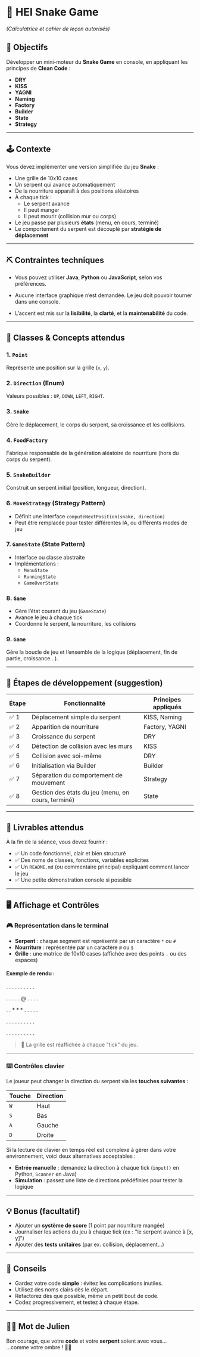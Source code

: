 # 🐍 HEI Snake Game  
*(Calculatrice et cahier de leçon autorisés)*  

## 🎯 Objectifs

Développer un mini-moteur du **Snake Game** en console, en appliquant les principes de **Clean Code** :

- **DRY** 
- **KISS**
- **YAGNI**
- **Naming**
- **Factory**
- **Builder**
- **State**
- **Strategy**

---

## 🕹️ Contexte

Vous devez implémenter une version simplifiée du jeu **Snake** :

- Une grille de 10x10 cases
- Un serpent qui avance automatiquement
- De la nourriture apparaît à des positions aléatoires
- À chaque tick :
  - Le serpent avance
  - Il peut manger
  - Il peut mourir (collision mur ou corps)
- Le jeu passe par plusieurs **états** (menu, en cours, terminé)
- Le comportement du serpent est découplé par **stratégie de déplacement**

---

## ⛏️ Contraintes techniques

- Vous pouvez utiliser **Java**, **Python** ou **JavaScript**, selon vos préférences.

- Aucune interface graphique n’est demandée. Le jeu doit pouvoir tourner dans une console.

- L’accent est mis sur la **lisibilité**, la **clarté**, et la **maintenabilité** du code.

---

## 🧱 Classes & Concepts attendus

### 1. `Point`
Représente une position sur la grille (`x`, `y`).

### 2. `Direction` (Enum)
Valeurs possibles : `UP`, `DOWN`, `LEFT`, `RIGHT`.

### 3. `Snake`
Gère le déplacement, le corps du serpent, sa croissance et les collisions.

### 4. `FoodFactory`
Fabrique responsable de la génération aléatoire de nourriture (hors du corps du serpent).

### 5. `SnakeBuilder`
Construit un serpent initial (position, longueur, direction).

### 6. `MoveStrategy` (Strategy Pattern)
- Définit une interface `computeNextPosition(snake, direction)`
- Peut être remplacée pour tester différentes IA, ou différents modes de jeu

### 7. `GameState` (State Pattern)
- Interface ou classe abstraite
- Implémentations :
  - `MenuState`
  - `RunningState`
  - `GameOverState`

### 8. `Game`
- Gère l’état courant du jeu (`GameState`)
- Avance le jeu à chaque tick
- Coordonne le serpent, la nourriture, les collisions

### 9. `Game`
Gère la boucle de jeu et l’ensemble de la logique (déplacement, fin de partie, croissance...).

---

## 🧪 Étapes de développement (suggestion)

| Étape | Fonctionnalité | Principes appliqués |
|-------|----------------|---------------------|
| ✅ 1 | Déplacement simple du serpent | KISS, Naming |
| ✅ 2 | Apparition de nourriture | Factory, YAGNI |
| ✅ 3 | Croissance du serpent | DRY |
| ✅ 4 | Détection de collision avec les murs | KISS |
| ✅ 5 | Collision avec soi-même | DRY |
| ✅ 6 | Initialisation via Builder | Builder |
| ✅ 7 | Séparation du comportement de mouvement | Strategy |
| ✅ 8 | Gestion des états du jeu (menu, en cours, terminé) | State |

---

## 📝 Livrables attendus

À la fin de la séance, vous devez fournir :

- ✅ Un code fonctionnel, clair et bien structuré
- ✅ Des noms de classes, fonctions, variables explicites
- ✅ Un `README.md` (ou commentaire principal) expliquant comment lancer le jeu
- ✅ Une petite démonstration console si possible

--- 

## 🖥️ Affichage et Contrôles

### 🎮 Représentation dans le terminal

- **Serpent** : chaque segment est représenté par un caractère `*` ou `#`
- **Nourriture** : représentée par un caractère `@` ou `$`
- **Grille** : une matrice de 10x10 cases (affichée avec des points `.` ou des espaces)

#### Exemple de rendu :
. . . . . . . . . .

. . . . . @ . . . .

. . * * * . . . . .

. . . . . . . . . .

. . . . . . . . . .


> 🔁 La grille est réaffichée à chaque "tick" du jeu.

---

### ⌨️ Contrôles clavier

Le joueur peut changer la direction du serpent via les **touches suivantes** :

| Touche | Direction |
|--------|-----------|
| `W`    | Haut      |
| `S`    | Bas       |
| `A`    | Gauche    |
| `D`    | Droite    |

  
Si la lecture de clavier en temps réel est complexe à gérer dans votre environnement, voici deux alternatives acceptables :

- **Entrée manuelle** : demandez la direction à chaque tick (`input()` en Python, `Scanner` en Java)
- **Simulation** : passez une liste de directions prédéfinies pour tester la logique

---

## 💡 Bonus (facultatif)

- Ajouter un **système de score** (1 point par nourriture mangée)
- Journaliser les actions du jeu à chaque tick (ex : "le serpent avance à [x, y]")
- Ajouter des **tests unitaires** (par ex. collision, déplacement…)

---

## 📌 Conseils

- Gardez votre code **simple** : évitez les complications inutiles.
- Utilisez des noms clairs dès le départ.
- Refactorez dès que possible, même un petit bout de code.
- Codez progressivement, et testez à chaque étape.

---

## 🧘‍♂️ Mot de Julien

Bon courage, que votre **code** et votre **serpent** soient avec vous…  
…comme votre ombre ! 🚀🐍  
